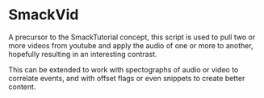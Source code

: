 # SmackVid

A precursor to the SmackTutorial concept, this script is used to pull two or more videos from youtube and apply the audio of one or more to another, hopefully resulting in an interesting contrast.

This can be extended to work with spectographs of audio or video to correlate events, and with offset flags or even snippets to create better content.
